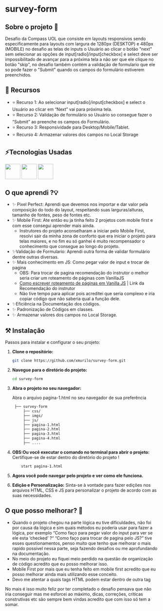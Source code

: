 # survey-form
## Sobre o projeto 📗

Desafio da Compass UOL que consiste em layouts responsivos sendo especificamente para layouts com largura de 1280px (DESKTOP) e 480px (MOBILE)
no desafio as telas de inputs o Usuário ao clicar o botão "next" sem selecionar as opções de input[radio]/input[checkbox] e select deve ser impossibilitado
de avançar para a próxima tela a não ser que ele clique no botão "skip", no desafio também contém a validação de formulario que ele so pode
fazer o "Submit" quando os campos do formulário estiverem preenchidos.

## 🚀 Recursos

- ⭐ Recurso 1: Ao selecionar input[radio]/input[checkbox] e select o Usuário ao clicar em “Next” vai para próxima tela.
- ⭐ Recurso 2: Validação de formulário so Usuário so consegue fazer o “Submit” ao preenche os campos do Formulário.
- ⭐ Recurso 3: Responsividade para Desktop/Mobile/Tablet.
- ⭐ Recurso 4: Armazenar valores dos campos no Local Storage

## ⚡Tecnologias Usadas
  <div>
    <img height="50" width="50" src="https://cdn.jsdelivr.net/gh/devicons/devicon/icons/html5/html5-original.svg" />  
    <img height="50" width="50" src="https://cdn.jsdelivr.net/gh/devicons/devicon/icons/css3/css3-original.svg" />
    <img height="50" width="50" src="https://cdn.jsdelivr.net/gh/devicons/devicon/icons/javascript/javascript-original.svg" /> 
</div>

## O que aprendi ?💡

- ✨ Pixel Perfect: Aprendi que devemos nos importar e dar valor pela composição do todo do layout, respeitando suas larguras/alturas, tamanho de fontes, peso de fontes etc.
- ✨ Mobile First: Ate então eu ja tinha feito 2 projetos com mobile first e com esse consegui aprender mais ainda.
    - Instrutores do projeto aconselharam a iniciar pelo Mobile First, resolvi sair da minha zona de conforto que era iniciar o projeto para telas maiores, e no fim eu só ganhei é muito recompensador o conhecimento que consegue ao longo do projeto.
- ✨Validação de Formulario: Aprendi outra forma de validar formulário dentre outras diversas.
- ✨ Mais conhecimento em JS: Como pegar valor de input e trocar de pagina
    - OBS: Para trocar de pagina recomendação do instrutor o melhor seria criar um roteamento de páginas com VanillaJS
    -  <a target="_blank" href="https://dev.to/rohanbagchi/how-to-write-a-vanillajs-router-hk3">Como escrever roteamento de páginas em Vanilla JS</a>  | Link da Recomendação do instrutor
    - Não tive tempo para aplicar pois acreditei que seria complexo e iria copiar código que não saberia qual a função dele.
- ✨Eficiência na Documentação dos códigos.
- ✨ Padronização de Códigos em classes.
- ✨ Armazenar valores dos campos no Local Storage.

## ⚒️ Instalação

Passos para instalar e configurar o seu projeto:

1. **Clone o repositório:**
   ```bash
   git clone https://github.com/xmurilo/survey-form.git
   
2. **Navegue para o diretório do projeto:**
   ```bash
   cd survey-form

3. **Abra o projeto no seu navegador:**
    
    Abra o arquivo pagina-1.html no seu navegador de sua preferência 
    
   ```bash
    ├── survey-form
        ├── css/
        ├── imgs/
        ├── js/
        ├── pagina-1.html
        ├── pagina-2.html
        ├── pagina-3.html
        ├── pagina-4.html
        ├── ....

4. **OBS:Ou você executar o comando no terminal para abrir o projeto:**
Certifique-se de estar dentro do diretório do projeto !
    ```bash
        start pagina-1.html

5. **Agora você pode navegar pelo projeto e ver como ele funciona.**
6. **Edição e Personalização:**
Sinta-se à vontade para fazer edições nos arquivos HTML, CSS e JS para personalizar o projeto de acordo com as suas necessidades.

## O que posso melhorar?  🔧

- Quando o projeto chegou na parte lógica eu tive dificuldades, não foi por causa da lógica e sim quais métodos eu poderia usar para fazer a lógica, por exemplo “Como faço para pegar valor do input para ver se ele esta ‘checked’ ?“ “Como faço para trocar de pagina pelo JS?” tive esses questionamentos, penso muito que tenho que melhorar o mais rapido possivel nessa parte, seja fazendo desafios ou me aprofundando na documentação.
- No meio do projeto eu fiquei meio perdido na questão de organização de código acredito que eu posso melhorar isso.
- Mobile First por mais que eu tenha feito em mobile first acredito que eu posso melhorar ainda mais utilizando esse conceito.
- Devo me atentar a quais tags HTML  podem estar dentro de outra tag

No mais é isso muito feliz por ter completado o desafio pensava que não iria conseguir mas me esforcei ao máximo, dicas, correções, criticas construtivas etc são sempre bem vindas acredito que com isso só tem a somar.